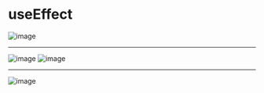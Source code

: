 # useEffect

![image](https://github.com/tjghwns93/react_basic/assets/129016977/f609cbad-08aa-47d5-9297-a9fd7d5918d6)
 
 
 -----------------------------------------------------------
![image](https://github.com/tjghwns93/react_basic/assets/129016977/1dc2c19a-d4d8-4d60-bf40-7fbfc3a83db4)
![image](https://github.com/tjghwns93/react_basic/assets/129016977/fb6b999c-5c18-4a01-8d93-695cc6d3be38)

------------------------------------------------------------------
![image](https://github.com/tjghwns93/react_basic/assets/129016977/e7accbbc-34d3-45e9-908c-eba5f9410501)

